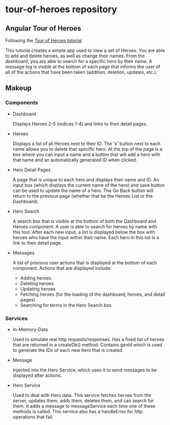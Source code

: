 # tour-of-heroes repository
## Angular Tour of Heroes
Following the [Tour of Heroes tutorial](https://angular.io/tutorial)

This tutorial creates a simple app used to view a set of Heroes. You are able to add and delete heroes, as well as change their names. From the dashboard, you are able to search for a specific hero by their name. A message log is visible at the bottom of each page that informs the user of all of the actions that have been taken (addition, deletion, updates, etc.).

## Makeup
### Components 
* Dashboard  

     Displays Heroes 2-5 (indices 1-4) and links to their detail pages.
* Heroes  

     Displays a list of all Heroes next to their ID. The 'x' button next to each name allows you to delete that specific hero. At the top of the page is a box where you can input a name and a button that will add a hero with that name and an automatically generated ID when clicked.
* Hero Detail Pages 

     A page that is unique to each hero and displays their name and ID. An input box (which displays the current name of the hero) and save button can be used to update the name of a hero. The Go Back button will return to the previous page (whether that be the Heroes List or the Dashboard).
* Hero Search
    
    A search box that is visible at the bottom of both the Dashboard and Heroes component. A user is able to search for heroes by name with this tool. After each new input, a list is displayed below the box with heroes who have the input within their name. Each hero in this list is a link to their detail page. 

* Messages
   
   A list of previous user actions that is displayed at the bottom of each component. Actions that are displayed include:
   * Adding heroes
   * Deleting heroes
   * Updating heroes
   * Fetching heroes (for the loading of the dashboard, heroes, and detail pages)
   * Searching for terms in the Hero Search box

### Services
* In-Memory-Data
   
   Used to simulate real http requests/responses. Has a fixed list of heroes that are returned in a createDb() method. Contains genId which is used to generate the IDs of each new hero that is created. 

* Message
   
   Injected into the Hero Service, which uses it to send messages to be displayed after actions. 

* Hero Service
   
   Used to deal with Hero data. This service fetches heroes from the server, updates them, adds them, deletes them, and can search for them. It adds a message to messageService each time one of these methods is called. This service also has a handleError for http operations that fail. 
